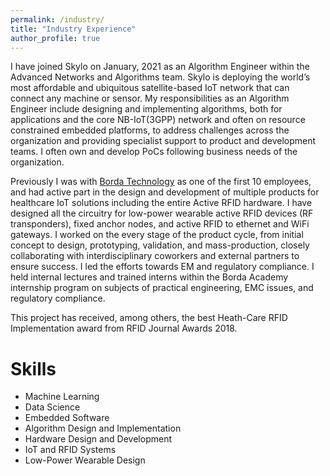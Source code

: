 ```yaml
---
permalink: /industry/
title: "Industry Experience"
author_profile: true
---
```


I have joined Skylo on January, 2021 as an Algorithm Engineer within the Advanced Networks and Algorithms team. Skylo is deploying the world’s most affordable and ubiquitous satellite-based IoT network that can connect any machine or sensor. My responsibilities as an Algorithm Engineer include designing and implementing algorithms, both for applications and the core NB-IoT(3GPP) network and often on resource constrained embedded platforms, to address challenges across the organization and providing specialist support to product and development teams. I often own and develop PoCs following business needs of the organization.  

Previously I was with [Borda Technology](https://www.bordatech.com/) as one of the first 10 employees, and had active part in the design and development of multiple products for healthcare IoT solutions including the entire Active RFID hardware. I have designed all the circuitry for low-power wearable active RFID devices (RF transponders), fixed anchor nodes, and active RFID to ethernet and WiFi gateways. I worked on the every stage of the product cycle, from initial concept to design, prototyping, validation, and mass-production, closely collaborating with interdisciplinary coworkers and external partners to ensure success. I led the efforts towards EM and regulatory compliance. I held internal lectures and trained interns within the Borda Academy internship program on subjects of practical engineering, EMC issues, and regulatory compliance. 

This project has received, among others, the best Heath-Care RFID Implementation award from RFID Journal Awards 2018. 

Skills
======
* Machine Learning 
* Data Science
* Embedded Software
* Algorithm Design and Implementation
* Hardware Design and Development
* IoT and RFID Systems
* Low-Power Wearable Design
